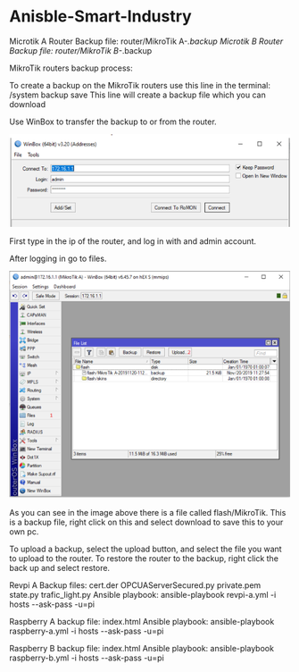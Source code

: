 # Anisble-Smart-Industry
Microtik A Router
	Backup file: router/MikroTik A-*.backup
Microtik B Router
	Backup file: router/MikroTik B-*.backup

MikroTik routers backup process:

To create a backup on the MikroTik routers use this line in the terminal: /system backup save
This line will create a backup file which you can download

Use WinBox to transfer the backup to or from the router.

![Screenshot](image1.png)

First type in the ip of the router, and log in with and admin account.

After logging in go to files.

![Screenshot](image2.png)

As you can see in the image above there is a file called flash/MikroTik. This is a backup file, right click on this and select download to save this to your own pc.


To upload a backup, select the upload button, and select the file you want to upload to the router.
To restore the router to the backup, right click the back up and select restore.


Revpi A
	Backup files: 
		cert.der
		OPCUAServerSecured.py
		private.pem
		state.py
		trafic_light.py
	Ansible playbook: ansible-playbook revpi-a.yml -i hosts --ask-pass -u=pi

Raspberry A
	backup file: index.html
	Ansible playbook: ansible-playbook raspberry-a.yml -i hosts --ask-pass -u=pi

Raspberry B
	backup file: index.html
	Ansible playbook: ansible-playbook raspberry-b.yml -i hosts --ask-pass -u=pi
